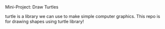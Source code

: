 Mini-Project: Draw Turtles

turtle is a library we can use to make simple computer
graphics. 
This repo is for drawing shapes using turtle library!
